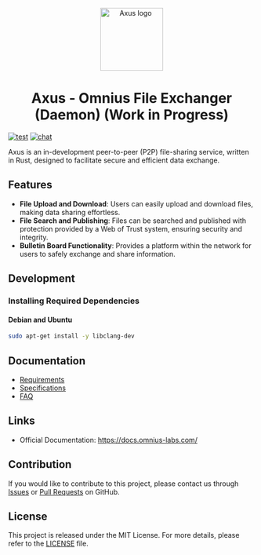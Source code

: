<p align="center">
<img width="128" src="https://github.com/omnius-labs/axus-daemon-rs/blob/main/docs/logo.png?raw=true" alt="Axus logo">
</p>

<h1 align="center">Axus - Omnius File Exchanger (Daemon) (Work in Progress)</h1>

[![test](https://github.com/omnius-labs/axus-rs/actions/workflows/test.yml/badge.svg?branch=main)](https://github.com/omnius-labs/axus-rs/actions/workflows/test.yml)
[![chat](https://badges.gitter.im/omnius-labs.svg)](https://app.gitter.im/#/room/#omnius-labs:gitter.im)

Axus is an in-development peer-to-peer (P2P) file-sharing service, written in Rust, designed to facilitate secure and efficient data exchange.

## Features

- **File Upload and Download**: Users can easily upload and download files, making data sharing effortless.
- **File Search and Publishing**: Files can be searched and published with protection provided by a Web of Trust system, ensuring security and integrity.
- **Bulletin Board Functionality**: Provides a platform within the network for users to safely exchange and share information.

## Development

### Installing Required Dependencies

#### Debian and Ubuntu

```sh
sudo apt-get install -y libclang-dev
```

## Documentation

- [Requirements](./docs/requirements/index.adoc)
- [Specifications](./docs/specifications/index.adoc)
- [FAQ](./docs/faq.md)

## Links

- Official Documentation: https://docs.omnius-labs.com/

## Contribution

If you would like to contribute to this project, please contact us through [Issues](https://github.com/omnius-labs/axus-daemon-rs/issues) or [Pull Requests](https://github.com/omnius-labs/axus-daemon-rs/pulls) on GitHub.

## License

This project is released under the MIT License. For more details, please refer to the [LICENSE](LICENSE.txt) file.
